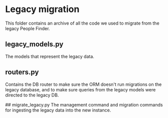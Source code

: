 # Legacy migration

This folder contains an archive of all the code we used to migrate from the legacy People Finder.

## legacy_models.py
The models that represent the legacy data.

## routers.py
Contains the DB router to make sure the ORM doesn't run migrations on the legacy database, and to make sure queries from the legacy models were directed to the legacy DB.

## migrate_legacy.py
The management command and migration commands for ingesting the legacy data into the new instance.
